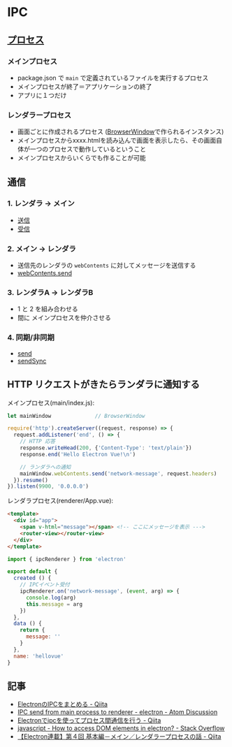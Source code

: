 # IPC

## [プロセス](https://electronjs.org/docs/tutorial/application-architecture#main-and-renderer-processes)

### メインプロセス

- package.json で `main` で定義されているファイルを実行するプロセス
- メインプロセスが終了＝アプリケーションの終了
- アプリに１つだけ

### レンダラープロセス

- 画面ごとに作成されるプロセス ([BrowserWindow](https://electronjs.org/docs/api/browser-window)で作られるインスタンス)
- メインプロセスからxxxx.htmlを読み込んで画面を表示したら、その画面自体が一つのプロセスで動作しているということ
- メインプロセスからいくらでも作ることが可能

## 通信

### 1. レンダラ -> メイン

- [送信]([ipcRenderer](https://electronjs.org/docs/api/ipc-renderer))
- [受信]([ipcMain](https://electronjs.org/docs/api/ipc-main))

### 2. メイン -> レンダラ

- 送信先のレンダラの `webContents` に対してメッセージを送信する
- [webContents.send](https://electronjs.org/docs/api/web-contents#contentssendchannel-arg1-arg2-)

### 3. レンダラA -> レンダラB

- 1 と 2 を組み合わせる
- 間に メインプロセスを仲介させる

### 4. 同期/非同期

- [send](https://electronjs.org/docs/api/ipc-renderer#ipcrenderersendchannel-arg1-arg2-)
- [sendSync](https://electronjs.org/docs/api/ipc-renderer#ipcrenderersendsyncchannel-arg1-arg2-)

## HTTP リクエストがきたらランダラに通知する

メインプロセス(main/index.js):

~~~js
let mainWindow              // BrowserWindow

require('http').createServer((request, response) => {
  request.addListener('end', () => {
    // HTTP 応答
    response.writeHead(200, {'Content-Type': 'text/plain'})
    response.end('Hello Electron Vue!\n')

    // ランダラへの通知
    mainWindow.webContents.send('network-message', request.headers)
  }).resume()
}).listen(9900, '0.0.0.0')
~~~

レンダラプロセス(renderer/App.vue):

~~~html
<template>
  <div id="app">
    <span v-html="message"></span> <!-- ここにメッセージを表示 --->
    <router-view></router-view>
  </div>
</template>
~~~

~~~js
import { ipcRenderer } from 'electron'

export default {
  created () {
    // IPCイベント受付
    ipcRenderer.on('network-message', (event, arg) => {
      console.log(arg)
      this.message = arg
    })
  },
  data () {
    return {
      message: ''
    }
  },
  name: 'hellovue'
}
~~~

## 記事

- [ElectronのIPCをまとめる - Qiita](https://qiita.com/maecho/items/cb6eb18be2f4ffae60b5)
- [IPC send from main process to renderer - electron - Atom Discussion](https://discuss.atom.io/t/ipc-send-from-main-process-to-renderer/16046)
- [Electronでipcを使ってプロセス間通信を行う - Qiita](https://qiita.com/Misumi_Rize/items/dde76dbf89abee13991c)
- [javascript - How to access DOM elements in electron? - Stack Overflow](https://stackoverflow.com/questions/32780726/how-to-access-dom-elements-in-electron)
- [【Electron連載】第４回 基本編－メイン／レンダラープロセスの話 - Qiita](https://qiita.com/nullpointer_t/items/83cc14225b677f0d72fa)
